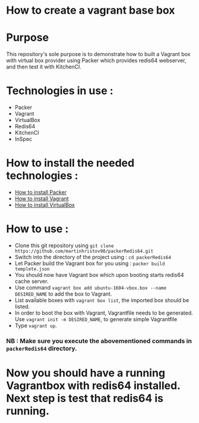# How to create a vagrant base box

# Purpose

This repository's sole purpose is to demonstrate how to built a Vagrant box with virtual box provider using Packer which provides redis64 webserver, and then test it with KitchenCI.

# Technologies in use :

- Packer
- Vagrant
- VirtualBox
- Redis64
- KitchenCI
- InSpec

# How to install the needed technologies :

- [How to install Packer](https://www.packer.io/intro/getting-started/install.html)
- [How to install Vagrant](https://www.vagrantup.com/docs/installation/)
- [How to install VirtualBox](https://www.virtualbox.org/manual/ch02.html)


# How to use :

- Clone this git repository using `git clone https://github.com/martinhristov90/packerRedis64.git`
- Switch into the directory of the project using : `cd packerRedis64`
- Let Packer build the Vagrant box for you using : `packer build templete.json`
- You should now have Vagrant box which upon booting starts redis64 cache server.
- Use command `vagrant box add ubuntu-1604-vbox.box --name DESIRED_NAME` to add the box to Vagrant.
- List available boxes with `vagrant box list`, the imported box should be listed.
- In order to boot the box with Vagrant, Vagrantfile needs to be generated. Use `vagrant init -m DESIRED_NAME`, to generate simple Vagrantfile
- Type `vagrant up`.

### NB : Make sure you execute the abovementioned commands in `packerRedis64` directory.


# Now you should have a running Vagrantbox with redis64 installed. Next step is test that redis64 is running.
